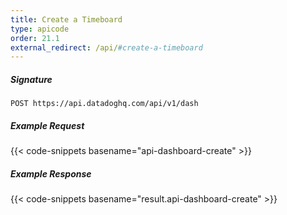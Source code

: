 ```yaml
---
title: Create a Timeboard
type: apicode
order: 21.1
external_redirect: /api/#create-a-timeboard
---
```


##### Signature
`POST https://api.datadoghq.com/api/v1/dash`
##### Example Request
{{< code-snippets basename="api-dashboard-create" >}}
##### Example Response
{{< code-snippets basename="result.api-dashboard-create" >}}

